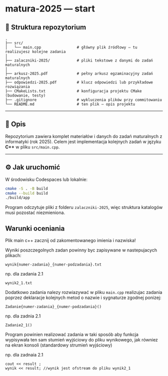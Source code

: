 # matura-2025 — start

## 📁 Struktura repozytorium

```
.
├── src/
│   └── main.cpp                # główny plik źródłowy — tu realizujesz kolejne zadania
│
├── zalaczniki-2025/            # pliki tekstowe z danymi do zadań maturalnych
│
├── arkusz-2025.pdf             # pełny arkusz egzaminacyjny zadań maturalnych
├── odpowiedzi-2025.pdf         # klucz odpowiedzi lub przykładowe rozwiązania
├── CMakeLists.txt              # konfiguracja projektu CMake (budowanie, testy)
├── .gitignore                  # wykluczenia plików przy commitowaniu
└── README.md                   # ten plik — opis projektu
```

---

## 🧭 Opis

Repozytorium zawiera komplet materiałów i danych do zadań maturalnych z informatyki (rok 2025).
Celem jest implementacja kolejnych zadań w języku **C++** w pliku `src/main.cpp`.

---

## ⚙️ Jak uruchomić

W środowisku Codespaces lub lokalnie:

```bash
cmake -S . -B build
cmake --build build
./build/app
```

Program odczytuje pliki z folderu `zalaczniki-2025`, więc struktura katalogów musi pozostać niezmieniona.

## Warunki oceniania
Plik main c++ zacznij od zakomentowanego imienia i nazwiska!

Wyniki poszczegolnych zadan powinny byc zapisywane w nastepujacych plikach:

`wynik{numer-zadania}_{numer-podzadania}.txt`

np. dla zadania 2.1 

`wynik2_1.txt`

Dodatkowo zadania nalezy rozwiazywać w pliku `main.cpp` realizujac zadania poprzez deklaracje kolejnych metod o nazwie i sygnaturze zgodnej ponizej:

`Zadanie{numer-zadania}_{numer-podzadania}()`

np. dla zadnia 2.1

`Zadanie2_1()`

Program powinien realizować zadania w taki sposób aby funkcja wypisywała ten sam stumień wyjściowy do pliku wynikowego, jak równiez na ekran konsoli (standardowy strumień wyjściowy)

np. dla zadnaia 2.1

```
cout << result ;
wynik << result; //wynik jest ofstream do pliku wynik2_1
```


